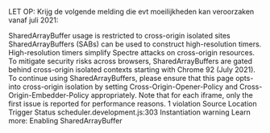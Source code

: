 LET OP: Krijg de volgende melding die evt moeilijkheden kan veroorzaken vanaf juli 2021:

SharedArrayBuffer usage is restricted to cross-origin isolated sites
SharedArrayBuffers (SABs) can be used to construct high-resolution timers. High-resolution timers simplify Spectre attacks on cross-origin resources.
To mitigate security risks across browsers, SharedArrayBuffers are gated behind cross-origin isolated contexts starting with Chrome 92 (July 2021). To continue using SharedArrayBuffers, please ensure that this page opts-into cross-origin isolation by setting Cross-Origin-Opener-Policy and Cross-Origin-Embedder-Policy appropriately.
Note that for each iframe, only the first issue is reported for performance reasons.
1 violation
Source Location	Trigger	Status
scheduler.development.js:303	Instantiation	warning
Learn more: Enabling SharedArrayBuffer
